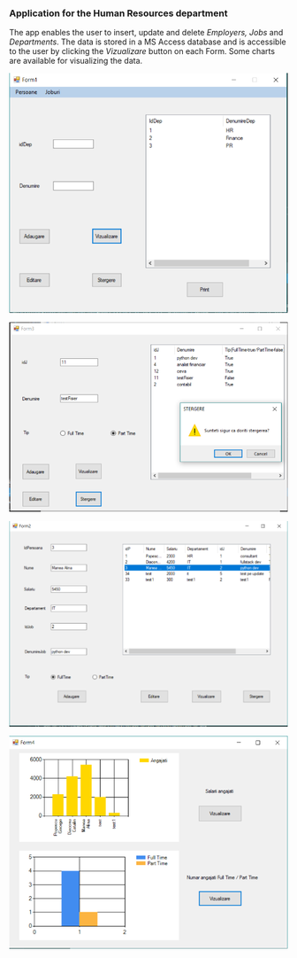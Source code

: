 ### Application for the Human Resources department


The app enables the user to insert, update and delete *Employers, Jobs* and *Departments*.
The data is stored in a MS Access database and is accessible to the user by clicking the *Vizualizare* button on each Form. Some charts are available for visualizing the data.

![](https://github.com/elenaneacsu/app_hr/blob/master/hr1.png)

![](https://github.com/elenaneacsu/app_hr/blob/master/hr2.png)

![](https://github.com/elenaneacsu/app_hr/blob/master/hr3.png)

![](https://github.com/elenaneacsu/app_hr/blob/master/hr4.png)